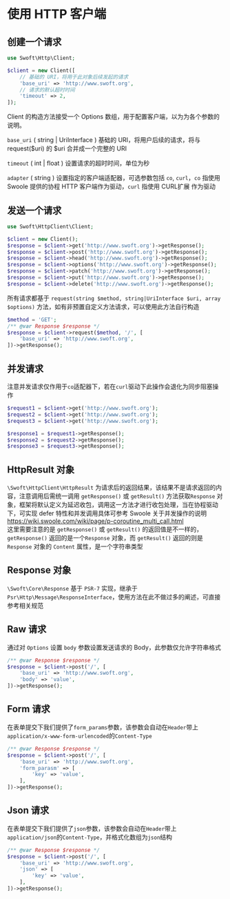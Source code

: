 # 使用 HTTP 客户端

## 创建一个请求
```php
use Swoft\Http\Client;

$client = new Client([
    // 基础的 URI，将用于此对象后续发起的请求
    'base_uri' => 'http://www.swoft.org',
    // 请求的默认超时时间
    'timeout' => 2,
]);
```
Client 的构造方法接受一个 Options 数组，用于配置客户端，以为为各个参数的说明。

`base_uri` ( string | UriInterface ) 基础的 URI，将用户后续的请求，将与 request($uri) 的 $uri 合并成一个完整的 URI

`timeout` ( int | float ) 设置请求的超时时间，单位为秒

`adapter` ( string ) 设置指定的客户端适配器，可选参数包括 `co`, `curl`，`co` 指使用 Swoole 提供的协程 HTTP 客户端作为驱动，`curl` 指使用 CURL扩展 作为驱动

## 发送一个请求

```php
use Swoft\HttpClient\Client;

$client = new Client();
$response = $client->get('http://www.swoft.org')->getResponse();
$response = $client->post('http://www.swoft.org')->getResponse();
$response = $client->head('http://www.swoft.org')->getResponse();
$response = $client->options('http://www.swoft.org')->getResponse();
$response = $client->patch('http://www.swoft.org')->getResponse();
$response = $client->put('http://www.swoft.org')->getResponse();
$response = $client->delete('http://www.swoft.org')->getResponse();
```

所有请求都基于 `request(string $method, string|UriInterface $uri, array $options)` 方法，如有非预置自定义方法请求，可以使用此方法自行构造
```php
$method = 'GET';
/** @var Response $response */
$response = $client->request($method, '/', [
    'base_uri' => 'http://www.swoft.org',
])->getResponse();
```

## 并发请求
注意并发请求仅作用于`co`适配器下，若在`curl`驱动下此操作会退化为同步阻塞操作
```php
$request1 = $client->get('http://www.swoft.org');
$request2 = $client->get('http://www.swoft.org');
$request3 = $client->get('http://www.swoft.org');

$response1 = $request1->getResponse();
$response2 = $request2->getResponse();
$response3 = $request3->getResponse();
```

## HttpResult 对象
`\Swoft\HttpClient\HttpResult` 为请求后的返回结果，该结果不是请求返回的内容，注意调用后需统一调用 `getResponse()` 或 `getResult()` 方法获取`Response` 对象，框架将默认定义为延迟收包，调用这一方法才进行收包处理，当在协程驱动下，可实现 defer 特性和并发调用具体可参考 Swoole 关于并发操作的说明 https://wiki.swoole.com/wiki/page/p-coroutine_multi_call.html  
这里需要注意的是 `getResponse()` 或 `getResult()` 的返回值是不一样的，`getResponse()` 返回的是一个`Response` 对象，而 `getResult()` 返回的则是 `Response` 对象的 `Content` 属性，是一个字符串类型

## Response 对象
`\Swoft\Core\Response` 基于 `PSR-7` 实现，继承于 `Psr\Http\Message\ResponseInterface`，使用方法在此不做过多的阐述，可直接参考相关规范

## Raw 请求
通过对 `Options` 设置 `body` 参数设置发送请求的 Body，此参数仅允许字符串格式
```php
/** @var Response $response */
$response = $client->post('/', [
    'base_uri' => 'http://www.swoft.org',
    'body' => 'value',
])->getResponse();
```

## Form 请求
在表单提交下我们提供了`form_params`参数，该参数会自动在`Header`带上`application/x-www-form-urlencoded`的`Content-Type`

```php
/** @var Response $response */
$response = $client->post('/', [
    'base_uri' => 'http://www.swoft.org',
    'form_parasm' => [
        'key' => 'value',
    ],
])->getResponse();
```

## Json 请求
在表单提交下我们提供了`json`参数，该参数会自动在`Header`带上`application/json`的`Content-Type`，并格式化数组为`json`结构

```php
/** @var Response $response */
$response = $client->post('/', [
    'base_uri' => 'http://www.swoft.org',
    'json' => [
        'key' => 'value',
    ],
])->getResponse();
```